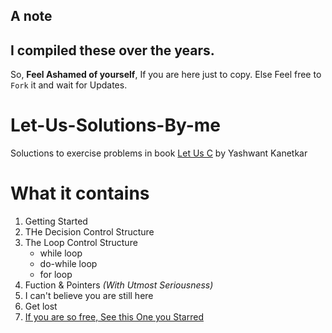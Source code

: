 
## A note
I compiled these over the years.
---
So, **Feel Ashamed of yourself**, If you are here just to copy. Else Feel free to `Fork` it and wait for Updates.

# Let-Us-Solutions-By-me
Soluctions to exercise problems in book [Let Us C](https://www.cluster2.hostgator.co.in/files/writeable/uploads/hostgator99706/file/letusc-yashwantkanetkar.pdf "Let Us C") by Yashwant Kanetkar

# What it contains
1. Getting Started
2. THe Decision Control Structure
3. The Loop Control Structure
    * while loop
    * do-while loop
    * for loop
4. Fuction & Pointers *(With Utmost Seriousness)*
5. I can't believe you are still here
6. Get lost
7. [If you are so free, See this One you Starred]( https://github.com/sindresorhus/awesome "Fuck Off" )
